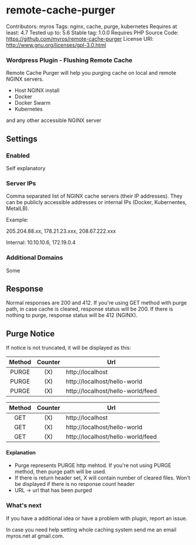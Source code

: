 # remote-cache-purger 

Contributors: myros
Tags: nginx, cache, purge, kubernetes
Requires at least: 4.7
Tested up to: 5.6
Stable tag: 1.0.0
Requires PHP
Source Code: https://github.com/myros/remote-cache-purger
License URI: http://www.gnu.org/licenses/gpl-3.0.html


### Wordpress Plugin - Flushing Remote Cache 

Remote Cache Purger will help you purging cache on local and remote NGINX servers. 

* Host NGINX install
* Docker
* Docker Swarm
* Kubernetes

and any other accessible NGINX server

## Settings

### Enabled

Self explanatory

### Server IPs


Comma separated list of NGINX cache servers (their IP addresses). They can be publicly accessible addresses or internal IPs (Docker, Kubernentes, MetalLB).

Example:

205.204.88.xx, 178.21.23.xxx, 208.67.222.xxx

Internal:
10.10.10.6, 172.19.0.4

### Additional Domains

Some 
## Response

Normal responses are 200 and 412. If you're using GET method with purge path, in case cache is cleared, response status will be 200. If there is nothing to purge, response status will be 412 (NGINX).

## Purge Notice

If notice is not truncated, it will be displayed as this:

| Method       | Counter     | Url     |
| :-------------: | :----------: | ----------- |
|  PURGE | (X)   | http://localhost    |
|  PURGE | (X)   | http://localhost/hello-world    |
|  PURGE | (X)   | http://localhost/hello-world/feed    |

| Method       | Counter     | Url     |
| :-------------: | :----------: | ----------- |
|  GET | (X)   | http://localhost    |
|  GET | (X)   | http://localhost/hello-world    |
|  GET | (X)   | http://localhost/hello-world/feed    |


#### Explanation
* Purge represents PURGE http mehtod. If you're not using PURGE method, then purge path will be used.
* If there is return header set, X will contain number of cleared files. Won't be displayed if there is no response count header 
* URL -> url that has been purged

### What's next

If you have a additional idea or have a problem with plugin, report an issue.

In case you need help setting whole caching system send me an email myros.net at gmail.com.